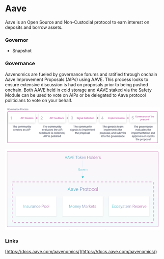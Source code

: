 # Aave

Aave is an Open Source and Non-Custodial protocol to earn interest on deposits and borrow assets. 

### Governor

- Snapshot

### Governance

Aavenomics are fueled by governance forums and ratified through onchain Aave Improvement Proposals (AIPs) using AAVE. This process looks to ensure extensive discussion is had on proposals prior to being pushed onchain. Both AAVE held in cold storage and AAVE staked via the Safety Module can be used to vote on AIPs or be delegated to Aave protocol politicians to vote on your behalf.

![Untitled](Aave%20afa33aa01fbc4d578f0c38dc90b101c6/Untitled.png)

![Untitled](Aave%20afa33aa01fbc4d578f0c38dc90b101c6/Untitled%201.png)

### Links

[https://docs.aave.com/aavenomics/](https://docs.aave.com/aavenomics/)